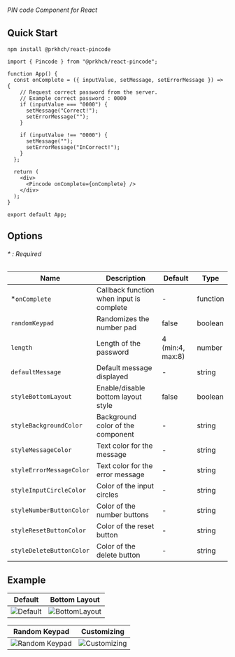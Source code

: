###### PIN code Component for React

## Quick Start
```
npm install @prkhch/react-pincode
```

```
import { Pincode } from "@prkhch/react-pincode";

function App() {
  const onComplete = ({ inputValue, setMessage, setErrorMessage }) => {
    // Request correct password from the server.
    // Example correct password : 0000
    if (inputValue === "0000") {
      setMessage("Correct!");
      setErrorMessage("");
    }

    if (inputValue !== "0000") {
      setMessage("");
      setErrorMessage("InCorrect!");
    }
  };

  return (
    <div>
      <Pincode onComplete={onComplete} />
    </div>
  );
}

export default App;
```
## Options 
###### \* : Required
| Name              | Description                                  | Default            | Type    |
|-----------------------|----------------------------------------------|--------------------|---------|
| *`onComplete`         | Callback function when input is complete     | -                  | function |
| `randomKeypad`        | Randomizes the number pad                    | false           | boolean |
| `length`              | Length of the password                       | 4 (min:4, max:8)  | number  |
| `defaultMessage`      | Default message displayed                    | -                  | string  |
| `styleBottomLayout`   | Enable/disable bottom layout style           | false           | boolean |
| `styleBackgroundColor`| Background color of the component            | -                | string  |
| `styleMessageColor`   | Text color for the message                   | -                  | string  |
| `styleErrorMessageColor` | Text color for the error message          | -                  | string  |
| `styleInputCircleColor` | Color of the input circles                | -                  | string  |
| `styleNumberButtonColor` | Color of the number buttons              | -                  | string  |
| `styleResetButtonColor` | Color of the reset button                 | -                  | string  |
| `styleDeleteButtonColor` | Color of the delete button              | -                  | string  

## Example
|Default|Bottom Layout|
|:--------------------------------------:|:---------------------------------------:|
| ![Default](https://github.com/prkhch/react-pincode/assets/122577719/d2bbed43-21fd-45f7-a8e9-1a154b6679f1) | ![BottomLayout](https://github.com/prkhch/react-pincode/assets/122577719/49248ae0-404c-46d1-9b37-5fead86d3c5c) | 

|Random Keypad|Customizing|
|:--------------------------------------:|:--------------------------------------:|
| ![Random Keypad](https://github.com/prkhch/react-pincode/assets/122577719/5d2a4528-9c06-4b31-af04-56a1c0f2fd05) | ![Customizing](https://github.com/prkhch/react-pincode/assets/122577719/8aa5c45d-6456-4895-bd04-c2ab4396d711) | 
